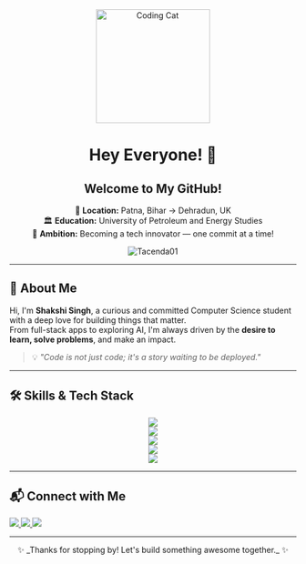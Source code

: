 <div align="center">
  
  <img src="https://media.giphy.com/media/M9gbBd9nbDrOTu1Mqx/giphy.gif" width="200" alt="Coding Cat"/>

  # Hey Everyone! 🌙  
  ## Welcome to My GitHub!

  📍 **Location:** Patna, Bihar → Dehradun, UK  
  🏛️ **Education:** University of Petroleum and Energy Studies  
  🚀 **Ambition:** Becoming a tech innovator — one commit at a time!  

</div>

<p align="center">
  <img src="https://komarev.com/ghpvc/?username=Tacenda01&label=Profile%20views&color=0e75b6&style=flat" alt="Tacenda01" />
</p>

---

## 🚀 About Me

Hi, I'm **Shakshi Singh**, a curious and committed Computer Science student with a deep love for building things that matter.  
From full-stack apps to exploring AI, I'm always driven by the **desire to learn, solve problems**, and make an impact.

> 💡 _"Code is not just code; it's a story waiting to be deployed."_  

---

## 🛠️ Skills & Tech Stack

<div align="center">

<!-- Frontend -->
<img src="https://skillicons.dev/icons?i=html,css,tailwind,js,ts,react,nextjs,redux,vue,angular" />

<!-- Backend -->
<br />
<img src="https://skillicons.dev/icons?i=nodejs,express,django,flask" />

<!-- Database -->
<br />
<img src="https://skillicons.dev/icons?i=mysql,mongodb,postgresql" />

<!-- Programming & Others -->
<br />
<img src="https://skillicons.dev/icons?i=python,cpp,git,docker,graphql,solidity" />

<!-- ML/AI + Tools -->
<br />
<img src="https://skillicons.dev/icons?i=tensorflow,pytorch,firebase,threejs,styledcomponents,vscode" />

</div>



---

## 📬 Connect with Me

<p>
  <a href="https://linkedin.com/in/shakshi-singh-24630b275/" target="_blank">
    <img src="https://img.shields.io/badge/LinkedIn-blue?style=for-the-badge&logo=linkedin" />
  </a>
  <a href="https://github.com/Tacenda01" target="_blank">
    <img src="https://img.shields.io/badge/GitHub-black?style=for-the-badge&logo=github" />
  </a>
  <a href="mailto:shakshirajput0111@gmail.com">
    <img src="https://img.shields.io/badge/Email-D14836?style=for-the-badge&logo=gmail&logoColor=white" />
  </a>
</p>

---

<div align="center">
✨ _Thanks for stopping by! Let's build something awesome together._ ✨
</div>
